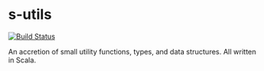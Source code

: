 # s-utils

[![Build Status](https://travis-ci.org/malcolmgreaves/s-utils.svg?branch=master)](https://travis-ci.org/malcolmgreaves/s-utils)

An accretion of small utility functions, types, and data structures. All written in Scala.
